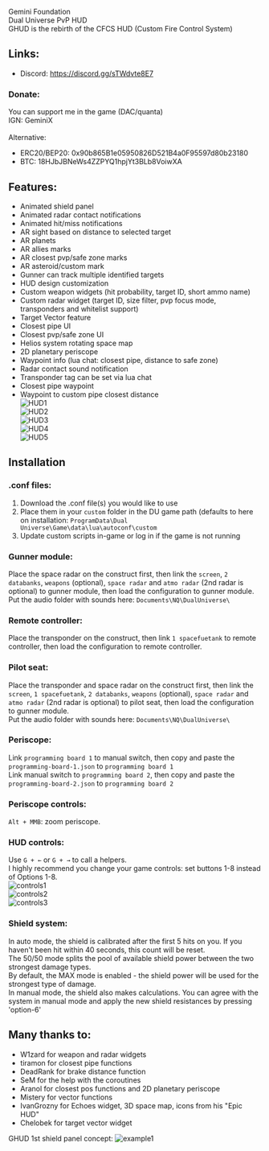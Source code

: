 Gemini Foundation<br/>
Dual Universe PvP HUD<br/>
GHUD is the rebirth of the CFCS HUD (Custom Fire Control System)
## Links:
- Discord: https://discord.gg/sTWdvte8E7<br/>
### Donate:<br/>
You can support me in the game (DAC/quanta)<br/>
IGN: GeminiX<br/>
<br/>
Alternative:<br/>
- ERC20/BEP20: 0x90b865B1e05950826D521B4a0F95597d80b23180<br/>
- BTC: 18HJbJBNeWs4ZZPYQ1hpjYt3BLb8VoiwXA<br/>
## Features:
- Animated shield panel<br/>
- Animated radar contact notifications<br/>
- Animated hit/miss notifications<br/>
- AR sight based on distance to selected target<br/>
- AR planets<br/>
- AR allies marks<br/>
- AR closest pvp/safe zone marks<br/>
- AR asteroid/custom mark<br/>
- Gunner can track multiple identified targets<br/>
- HUD design customization<br/>
- Custom weapon widgets (hit probability, target ID, short ammo name)<br/>
- Custom radar widget (target ID, size filter, pvp focus mode, transponders and whitelist support)<br/>
- Target Vector feature<br/>
- Closest pipe UI<br/>
- Closest pvp/safe zone UI<br/>
- Helios system rotating space map<br/>
- 2D planetary periscope<br/>
- Waypoint info (lua chat: closest pipe, distance to safe zone)<br/>
- Radar contact sound notification<br/>
- Transponder tag can be set via lua chat<br/>
- Closest pipe waypoint<br/>
- Waypoint to custom pipe closest distance<br/>
![HUD1](https://github.com/Crusader93/Gemini-HUD/blob/master/images/1.png)<br/>
![HUD2](https://github.com/Crusader93/Gemini-HUD/blob/master/images/2.png)<br/>
![HUD3](https://github.com/Crusader93/Gemini-HUD/blob/master/images/33.png)<br/>
![HUD4](https://github.com/Crusader93/Gemini-HUD/blob/master/images/cp2.png)<br/>
![HUD5](https://github.com/Crusader93/Gemini-HUD/blob/master/images/3.png)<br/>
## Installation
### .conf files:
1) Download the .conf file(s) you would like to use
2) Place them in your `custom` folder in the DU game path (defaults to here on installation: `ProgramData\Dual Universe\Game\data\lua\autoconf\custom`
3) Update custom scripts in-game or log in if the game is not running
### Gunner module:
Place the space radar on the construct first, then link the `screen`, `2 databanks`, `weapons` (optional), `space radar` and `atmo radar` (2nd radar is optional) to gunner module, then load the configuration to gunner module.<br/>
Put the audio folder with sounds here: `Documents\NQ\DualUniverse\` <br/>
### Remote controller:
Place the transponder on the construct, then link `1 spacefuetank` to remote controller, then load the configuration to remote controller.<br/>
### Pilot seat:
Place the transponder and space radar on the construct first, then link the `screen`, `1 spacefuetank`, `2 databanks`, `weapons` (optional), `space radar` and `atmo radar` (2nd radar is optional) to pilot seat, then load the configuration to gunner module.<br/>
Put the audio folder with sounds here: `Documents\NQ\DualUniverse\` <br/>
### Periscope:
Link `programming board 1` to manual switch, then copy and paste the `programming-board-1.json` to `programming board 1`<br/>
Link manual switch to `programming board 2`, then copy and paste the `programming-board-2.json` to `programming board 2`<br/>
### Periscope controls:
`Alt + MMB`: zoom periscope.<br/>
### HUD controls:
Use `G + ←` or `G + →` to call a helpers.<br/>
I highly recommend you change your game controls: set buttons 1-8 instead of Options 1-8.<br/>
![controls1](https://github.com/Crusader93/Gemini-HUD/blob/master/images/controls.png)<br/>
![controls2](https://github.com/Crusader93/Gemini-HUD/blob/master/images/gunner1.png)<br/>
![controls3](https://github.com/Crusader93/Gemini-HUD/blob/master/images/remote1.png)<br/>
### Shield system:
In auto mode, the shield is calibrated after the first 5 hits on you. If you haven't been hit within 40 seconds, this count will be reset.<br/>
The 50/50 mode splits the pool of available shield power between the two strongest damage types.<br/>
By default, the MAX mode is enabled - the shield power will be used for the strongest type of damage.<br/>
In manual mode, the shield also makes calculations. You can agree with the system in manual mode and apply the new shield resistances by pressing 'option-6'
## Many thanks to:<br/>
 - W1zard for weapon and radar widgets<br/>
 - tiramon for closest pipe functions<br/>
 - DeadRank for brake distance function<br/>
 - SeM for the help with the coroutines<br/>
 - Aranol for closest pos functions and 2D planetary periscope<br/>
 - Mistery for vector functions<br/>
 - IvanGrozny for Echoes widget, 3D space map, icons from his "Epic HUD"<br/>
 - Chelobek for target vector widget<br/>

GHUD 1st shield panel concept:
![example1](https://github.com/Crusader93/Gemini-HUD/blob/master/images/shield.png)<br/>
